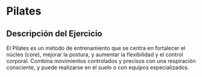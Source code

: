 # Pilates

## Descripción del Ejercicio
El Pilates es un método de entrenamiento que se centra en fortalecer el núcleo (core), mejorar la postura, y aumentar la flexibilidad y el control corporal. Combina movimientos controlados y precisos con una respiración consciente, y puede realizarse en el suelo o con equipos especializados.
